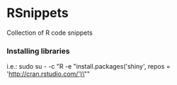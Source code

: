 # RSnippets
Collection of R code snippets

### Installing libraries
i.e.:
        sudo su - -c "R -e \"install.packages('shiny', repos = 'http://cran.rstudio.com/')\""
